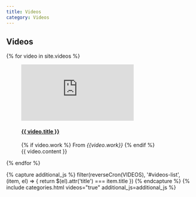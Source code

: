 ```yaml
---
title: Videos
category: Videos
---
```


## Videos
<div id="videos-list">
  {% for video in site.videos %}
  <figure class="row video" title="{{video.title}}">
    <iframe class="col-sm-6 col-xs-12" src="https://www.youtube.com/embed/{{ video.videoid }}" frameborder="0" allowfullscreen></iframe>
    <figcaption class="col-sm-6">
      <h4><a href="https://youtu.be/{{video.videoid}}">{{ video.title }}</a></h4>
      {% if video.work %}
      <span>From <em>{{video.work}}</em></span>
      {% endif %}
      <div class="caption">
      {{ video.content }}
      </div>
      </figcaption>
  </figure>
  {% endfor %}
</div>

{% capture additional_js %}
  filter(reverseCron(VIDEOS), '#videos-list', (item, el) => {
    return $(el).attr('title') === item.title
  })
{% endcapture %}
{% include categories.html videos="true" additional_js=additional_js %}
